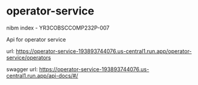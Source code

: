 # operator-service
nibm index - YR3COBSCCOMP232P-007

Api for operator service 

url: https://operator-service-193893744076.us-central1.run.app/operator-service/operators

swagger url: https://operator-service-193893744076.us-central1.run.app/api-docs/#/